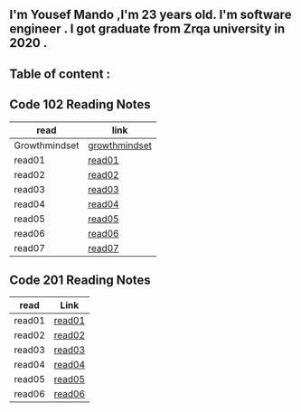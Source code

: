 ##  I'm Yousef Mando ,I'm 23 years old. I'm software engineer . I got graduate from Zrqa university in 2020 . 

## Table of content :
## Code 102 Reading Notes

| read          | link                                                                            |
|---            |---                                                                              | 
| Growthmindset | [growthmindset](./102/growthmindset.md)   |
|  read01       | [read01](./102/read01.md)                 |   
| read02        | [read02](./102/read02.md)                 |  
|  read03       | [read03](./102/read03.md)                 |   
| read04        | [read04](./102/read04.md)                 |  
|  read05       | [read05](./102/read05.md)                 |   
| read06        | [read06](./102/read06.md)                 |  
| read07        | [read07](./102/read07.md)                 |


## Code 201 Reading Notes

| read          | Link                                                                            | 
| ------------- | ---------------                                                                 |
| read01        | [read01](./201/read01.md)     | 
| read02        | [read02](./201/read02.md)     | 
| read03        | [read03](./201/read03.md)     | 
| read04        | [read04](./201/read04.md)     | 
| read05        | [read05](./201/read05.md)     | 
| read06        | [read06](./201/read06.md)     | 
